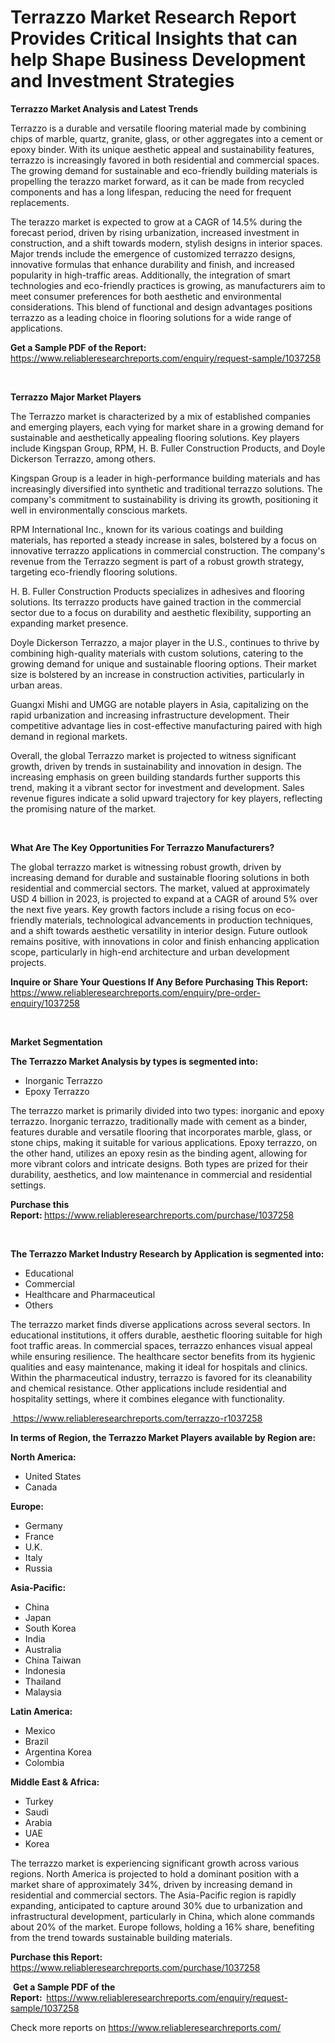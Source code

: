<p><h1>Terrazzo Market Research Report Provides Critical Insights that can help Shape Business Development and Investment Strategies</h1></p><p><strong>Terrazzo Market Analysis and Latest Trends</strong></p>
<p><p>Terrazzo is a durable and versatile flooring material made by combining chips of marble, quartz, granite, glass, or other aggregates into a cement or epoxy binder. With its unique aesthetic appeal and sustainability features, terrazzo is increasingly favored in both residential and commercial spaces. The growing demand for sustainable and eco-friendly building materials is propelling the terazzо market forward, as it can be made from recycled components and has a long lifespan, reducing the need for frequent replacements.</p><p>The terazzо market is expected to grow at a CAGR of 14.5% during the forecast period, driven by rising urbanization, increased investment in construction, and a shift towards modern, stylish designs in interior spaces. Major trends include the emergence of customized terrazzo designs, innovative formulas that enhance durability and finish, and increased popularity in high-traffic areas. Additionally, the integration of smart technologies and eco-friendly practices is growing, as manufacturers aim to meet consumer preferences for both aesthetic and environmental considerations. This blend of functional and design advantages positions terrazzo as a leading choice in flooring solutions for a wide range of applications.</p></p>
<p><strong>Get a Sample PDF of the Report:&nbsp;</strong> <a href="https://www.reliableresearchreports.com/enquiry/request-sample/1037258?utm_campaign=3319&utm_medium=2&utm_source=Github&utm_content=ia&utm_term=31032025&utm_id=terrazzo">https://www.reliableresearchreports.com/enquiry/request-sample/1037258</a></p>
<p>&nbsp;</p>
<p><strong>Terrazzo Major Market Players</strong></p>
<p><p>The Terrazzo market is characterized by a mix of established companies and emerging players, each vying for market share in a growing demand for sustainable and aesthetically appealing flooring solutions. Key players include Kingspan Group, RPM, H. B. Fuller Construction Products, and Doyle Dickerson Terrazzo, among others.</p><p>Kingspan Group is a leader in high-performance building materials and has increasingly diversified into synthetic and traditional terrazzo solutions. The company's commitment to sustainability is driving its growth, positioning it well in environmentally conscious markets.</p><p>RPM International Inc., known for its various coatings and building materials, has reported a steady increase in sales, bolstered by a focus on innovative terrazzo applications in commercial construction. The company's revenue from the Terrazzo segment is part of a robust growth strategy, targeting eco-friendly flooring solutions.</p><p>H. B. Fuller Construction Products specializes in adhesives and flooring solutions. Its terrazzo products have gained traction in the commercial sector due to a focus on durability and aesthetic flexibility, supporting an expanding market presence.</p><p>Doyle Dickerson Terrazzo, a major player in the U.S., continues to thrive by combining high-quality materials with custom solutions, catering to the growing demand for unique and sustainable flooring options. Their market size is bolstered by an increase in construction activities, particularly in urban areas.</p><p>Guangxi Mishi and UMGG are notable players in Asia, capitalizing on the rapid urbanization and increasing infrastructure development. Their competitive advantage lies in cost-effective manufacturing paired with high demand in regional markets.</p><p>Overall, the global Terrazzo market is projected to witness significant growth, driven by trends in sustainability and innovation in design. The increasing emphasis on green building standards further supports this trend, making it a vibrant sector for investment and development. Sales revenue figures indicate a solid upward trajectory for key players, reflecting the promising nature of the market.</p></p>
<p>&nbsp;</p>
<p><strong>What Are The Key Opportunities For Terrazzo Manufacturers?</strong></p>
<p><p>The global terrazzo market is witnessing robust growth, driven by increasing demand for durable and sustainable flooring solutions in both residential and commercial sectors. The market, valued at approximately USD 4 billion in 2023, is projected to expand at a CAGR of around 5% over the next five years. Key growth factors include a rising focus on eco-friendly materials, technological advancements in production techniques, and a shift towards aesthetic versatility in interior design. Future outlook remains positive, with innovations in color and finish enhancing application scope, particularly in high-end architecture and urban development projects.</p></p>
<p><strong>Inquire or Share Your Questions If Any Before Purchasing This Report:</strong> <a href="https://www.reliableresearchreports.com/enquiry/pre-order-enquiry/1037258?utm_campaign=3319&utm_medium=2&utm_source=Github&utm_content=ia&utm_term=31032025&utm_id=terrazzo">https://www.reliableresearchreports.com/enquiry/pre-order-enquiry/1037258</a></p>
<p>&nbsp;</p>
<p><strong>Market Segmentation</strong></p>
<p><strong>The Terrazzo Market Analysis by types is segmented into:</strong></p>
<p><ul><li>Inorganic Terrazzo</li><li>Epoxy Terrazzo</li></ul></p>
<p><p>The terrazzo market is primarily divided into two types: inorganic and epoxy terrazzo. Inorganic terrazzo, traditionally made with cement as a binder, features durable and versatile flooring that incorporates marble, glass, or stone chips, making it suitable for various applications. Epoxy terrazzo, on the other hand, utilizes an epoxy resin as the binding agent, allowing for more vibrant colors and intricate designs. Both types are prized for their durability, aesthetics, and low maintenance in commercial and residential settings.</p></p>
<p><strong>Purchase this Report:&nbsp;</strong><a href="https://www.reliableresearchreports.com/purchase/1037258?utm_campaign=3319&utm_medium=2&utm_source=Github&utm_content=ia&utm_term=31032025&utm_id=terrazzo">https://www.reliableresearchreports.com/purchase/1037258</a></p>
<p>&nbsp;</p>
<p><strong>The Terrazzo Market Industry Research by Application is segmented into:</strong></p>
<p><ul><li>Educational</li><li>Commercial</li><li>Healthcare and Pharmaceutical</li><li>Others</li></ul></p>
<p><p>The terrazzo market finds diverse applications across several sectors. In educational institutions, it offers durable, aesthetic flooring suitable for high foot traffic areas. In commercial spaces, terrazzo enhances visual appeal while ensuring resilience. The healthcare sector benefits from its hygienic qualities and easy maintenance, making it ideal for hospitals and clinics. Within the pharmaceutical industry, terrazzo is favored for its cleanability and chemical resistance. Other applications include residential and hospitality settings, where it combines elegance with functionality.</p></p>
<p><a href="https://www.reliableresearchreports.com/terrazzo-r1037258?utm_campaign=3319&utm_medium=2&utm_source=Github&utm_content=ia&utm_term=31032025&utm_id=terrazzo">&nbsp;https://www.reliableresearchreports.com/terrazzo-r1037258</a></p>
<p><strong>In terms of Region, the Terrazzo Market Players available by Region are:</strong></p>
<p>
    <p> <strong> North America: </strong>
        <ul>
            <li>United States</li>
            <li>Canada</li>
        </ul>
        </p> 
    <p> <strong> Europe: </strong>
        <ul>
            <li>Germany</li>
            <li>France</li>
            <li>U.K.</li>
            <li>Italy</li>
            <li>Russia</li>
        </ul>
        </p> 
    <p> <strong> Asia-Pacific: </strong>
        <ul>
            <li>China</li>
            <li>Japan</li>
            <li>South Korea</li>
            <li>India</li>
            <li>Australia</li>
            <li>China Taiwan</li>
            <li>Indonesia</li>
            <li>Thailand</li>
            <li>Malaysia</li>
        </ul>
        </p> 
    <p> <strong> Latin America: </strong>
        <ul>
            <li>Mexico</li>
            <li>Brazil</li>
            <li>Argentina Korea</li>
            <li>Colombia</li>
        </ul>
        </p> 
    <p> <strong> Middle East & Africa: </strong>
        <ul>
            <li>Turkey</li>
            <li>Saudi</li>
            <li>Arabia</li>
            <li>UAE</li>
            <li>Korea</li>
        </ul>
    </p>
    </p>
<p><p>The terrazzo market is experiencing significant growth across various regions. North America is projected to hold a dominant position with a market share of approximately 34%, driven by increasing demand in residential and commercial sectors. The Asia-Pacific region is rapidly expanding, anticipated to capture around 30% due to urbanization and infrastructural development, particularly in China, which alone commands about 20% of the market. Europe follows, holding a 16% share, benefiting from the trend towards sustainable building materials.</p></p>
<p><strong>Purchase this Report: </strong><a href="https://www.reliableresearchreports.com/purchase/1037258?utm_campaign=3319&utm_medium=2&utm_source=Github&utm_content=ia&utm_term=31032025&utm_id=terrazzo">https://www.reliableresearchreports.com/purchase/1037258</a></p>
<p>&nbsp;<strong>Get a Sample PDF of the Report:&nbsp;&nbsp;</strong><a href="https://www.reliableresearchreports.com/enquiry/request-sample/1037258?utm_campaign=3319&utm_medium=2&utm_source=Github&utm_content=ia&utm_term=31032025&utm_id=terrazzo">https://www.reliableresearchreports.com/enquiry/request-sample/1037258</a></p>
<p><strong></strong></p>
<p>Check more reports on <a href="https://www.reliableresearchreports.com/?utm_campaign=3319&utm_medium=2&utm_source=Github&utm_content=ia&utm_term=31032025&utm_id=terrazzo">https://www.reliableresearchreports.com/</a></p>